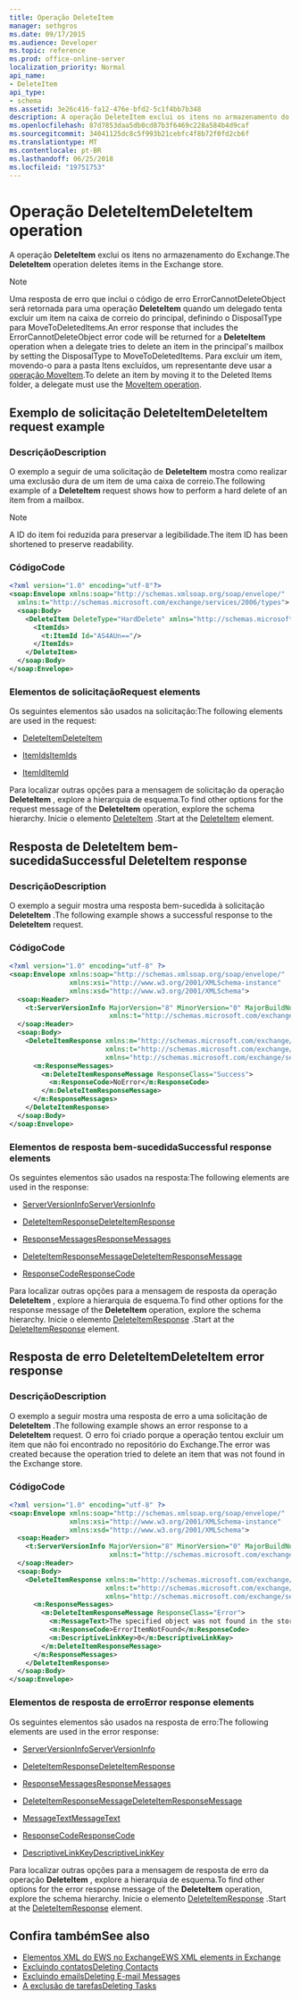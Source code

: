 ```yaml
---
title: Operação DeleteItem
manager: sethgros
ms.date: 09/17/2015
ms.audience: Developer
ms.topic: reference
ms.prod: office-online-server
localization_priority: Normal
api_name:
- DeleteItem
api_type:
- schema
ms.assetid: 3e26c416-fa12-476e-bfd2-5c1f4bb7b348
description: A operação DeleteItem exclui os itens no armazenamento do Exchange.
ms.openlocfilehash: 87d7853daa5db0cd87b3f6469c228a584b4d9caf
ms.sourcegitcommit: 34041125dc8c5f993b21cebfc4f8b72f0fd2cb6f
ms.translationtype: MT
ms.contentlocale: pt-BR
ms.lasthandoff: 06/25/2018
ms.locfileid: "19751753"
---
```

# <a name="deleteitem-operation"></a><span data-ttu-id="d8c68-103">Operação DeleteItem</span><span class="sxs-lookup"><span data-stu-id="d8c68-103">DeleteItem operation</span></span>

<span data-ttu-id="d8c68-104">A operação **DeleteItem** exclui os itens no armazenamento do Exchange.</span><span class="sxs-lookup"><span data-stu-id="d8c68-104">The **DeleteItem** operation deletes items in the Exchange store.</span></span> 
  
> [!NOTE]
> <span data-ttu-id="d8c68-105">Uma resposta de erro que inclui o código de erro ErrorCannotDeleteObject será retornada para uma operação **DeleteItem** quando um delegado tenta excluir um item na caixa de correio do principal, definindo o DisposalType para MoveToDeletedItems.</span><span class="sxs-lookup"><span data-stu-id="d8c68-105">An error response that includes the ErrorCannotDeleteObject error code will be returned for a **DeleteItem** operation when a delegate tries to delete an item in the principal's mailbox by setting the DisposalType to MoveToDeletedItems.</span></span> <span data-ttu-id="d8c68-106">Para excluir um item, movendo-o para a pasta Itens excluídos, um representante deve usar a [operação MoveItem](moveitem-operation.md).</span><span class="sxs-lookup"><span data-stu-id="d8c68-106">To delete an item by moving it to the Deleted Items folder, a delegate must use the [MoveItem operation](moveitem-operation.md).</span></span> 
  
## <a name="deleteitem-request-example"></a><span data-ttu-id="d8c68-107">Exemplo de solicitação DeleteItem</span><span class="sxs-lookup"><span data-stu-id="d8c68-107">DeleteItem request example</span></span>

### <a name="description"></a><span data-ttu-id="d8c68-108">Descrição</span><span class="sxs-lookup"><span data-stu-id="d8c68-108">Description</span></span>

<span data-ttu-id="d8c68-109">O exemplo a seguir de uma solicitação de **DeleteItem** mostra como realizar uma exclusão dura de um item de uma caixa de correio.</span><span class="sxs-lookup"><span data-stu-id="d8c68-109">The following example of a **DeleteItem** request shows how to perform a hard delete of an item from a mailbox.</span></span> 
  
> [!NOTE]
> <span data-ttu-id="d8c68-110">A ID do item foi reduzida para preservar a legibilidade.</span><span class="sxs-lookup"><span data-stu-id="d8c68-110">The item ID has been shortened to preserve readability.</span></span> 
  
### <a name="code"></a><span data-ttu-id="d8c68-111">Código</span><span class="sxs-lookup"><span data-stu-id="d8c68-111">Code</span></span>

```XML
<?xml version="1.0" encoding="utf-8"?>
<soap:Envelope xmlns:soap="http://schemas.xmlsoap.org/soap/envelope/"
  xmlns:t="http://schemas.microsoft.com/exchange/services/2006/types">
  <soap:Body>
    <DeleteItem DeleteType="HardDelete" xmlns="http://schemas.microsoft.com/exchange/services/2006/messages">
      <ItemIds>
        <t:ItemId Id="AS4AUn=="/>
      </ItemIds>
    </DeleteItem>
  </soap:Body>
</soap:Envelope>
```

### <a name="request-elements"></a><span data-ttu-id="d8c68-112">Elementos de solicitação</span><span class="sxs-lookup"><span data-stu-id="d8c68-112">Request elements</span></span>

<span data-ttu-id="d8c68-113">Os seguintes elementos são usados na solicitação:</span><span class="sxs-lookup"><span data-stu-id="d8c68-113">The following elements are used in the request:</span></span>
  
- [<span data-ttu-id="d8c68-114">DeleteItem</span><span class="sxs-lookup"><span data-stu-id="d8c68-114">DeleteItem</span></span>](deleteitem.md)
    
- [<span data-ttu-id="d8c68-115">ItemIds</span><span class="sxs-lookup"><span data-stu-id="d8c68-115">ItemIds</span></span>](itemids.md)
    
- [<span data-ttu-id="d8c68-116">ItemId</span><span class="sxs-lookup"><span data-stu-id="d8c68-116">ItemId</span></span>](itemid.md)
    
<span data-ttu-id="d8c68-117">Para localizar outras opções para a mensagem de solicitação da operação **DeleteItem** , explore a hierarquia de esquema.</span><span class="sxs-lookup"><span data-stu-id="d8c68-117">To find other options for the request message of the **DeleteItem** operation, explore the schema hierarchy.</span></span> <span data-ttu-id="d8c68-118">Inicie o elemento [DeleteItem](deleteitem.md) .</span><span class="sxs-lookup"><span data-stu-id="d8c68-118">Start at the [DeleteItem](deleteitem.md) element.</span></span> 
  
## <a name="successful-deleteitem-response"></a><span data-ttu-id="d8c68-119">Resposta de DeleteItem bem-sucedida</span><span class="sxs-lookup"><span data-stu-id="d8c68-119">Successful DeleteItem response</span></span>

### <a name="description"></a><span data-ttu-id="d8c68-120">Descrição</span><span class="sxs-lookup"><span data-stu-id="d8c68-120">Description</span></span>

<span data-ttu-id="d8c68-121">O exemplo a seguir mostra uma resposta bem-sucedida à solicitação **DeleteItem** .</span><span class="sxs-lookup"><span data-stu-id="d8c68-121">The following example shows a successful response to the **DeleteItem** request.</span></span> 
  
### <a name="code"></a><span data-ttu-id="d8c68-122">Código</span><span class="sxs-lookup"><span data-stu-id="d8c68-122">Code</span></span>

```XML
<?xml version="1.0" encoding="utf-8" ?>
<soap:Envelope xmlns:soap="http://schemas.xmlsoap.org/soap/envelope/" 
               xmlns:xsi="http://www.w3.org/2001/XMLSchema-instance" 
               xmlns:xsd="http://www.w3.org/2001/XMLSchema">
  <soap:Header>
    <t:ServerVersionInfo MajorVersion="8" MinorVersion="0" MajorBuildNumber="595" MinorBuildNumber="0" 
                         xmlns:t="http://schemas.microsoft.com/exchange/services/2006/types" />
  </soap:Header>
  <soap:Body>
    <DeleteItemResponse xmlns:m="http://schemas.microsoft.com/exchange/services/2006/messages" 
                        xmlns:t="http://schemas.microsoft.com/exchange/services/2006/types" 
                        xmlns="http://schemas.microsoft.com/exchange/services/2006/messages">
      <m:ResponseMessages>
        <m:DeleteItemResponseMessage ResponseClass="Success">
          <m:ResponseCode>NoError</m:ResponseCode>
        </m:DeleteItemResponseMessage>
      </m:ResponseMessages>
    </DeleteItemResponse>
  </soap:Body>
</soap:Envelope>
```

### <a name="successful-response-elements"></a><span data-ttu-id="d8c68-123">Elementos de resposta bem-sucedida</span><span class="sxs-lookup"><span data-stu-id="d8c68-123">Successful response elements</span></span>

<span data-ttu-id="d8c68-124">Os seguintes elementos são usados na resposta:</span><span class="sxs-lookup"><span data-stu-id="d8c68-124">The following elements are used in the response:</span></span>
  
- [<span data-ttu-id="d8c68-125">ServerVersionInfo</span><span class="sxs-lookup"><span data-stu-id="d8c68-125">ServerVersionInfo</span></span>](serverversioninfo.md)
    
- [<span data-ttu-id="d8c68-126">DeleteItemResponse</span><span class="sxs-lookup"><span data-stu-id="d8c68-126">DeleteItemResponse</span></span>](deleteitemresponse.md)
    
- [<span data-ttu-id="d8c68-127">ResponseMessages</span><span class="sxs-lookup"><span data-stu-id="d8c68-127">ResponseMessages</span></span>](responsemessages.md)
    
- [<span data-ttu-id="d8c68-128">DeleteItemResponseMessage</span><span class="sxs-lookup"><span data-stu-id="d8c68-128">DeleteItemResponseMessage</span></span>](deleteitemresponsemessage.md)
    
- [<span data-ttu-id="d8c68-129">ResponseCode</span><span class="sxs-lookup"><span data-stu-id="d8c68-129">ResponseCode</span></span>](responsecode.md)
    
<span data-ttu-id="d8c68-130">Para localizar outras opções para a mensagem de resposta da operação **DeleteItem** , explore a hierarquia de esquema.</span><span class="sxs-lookup"><span data-stu-id="d8c68-130">To find other options for the response message of the **DeleteItem** operation, explore the schema hierarchy.</span></span> <span data-ttu-id="d8c68-131">Inicie o elemento [DeleteItemResponse](deleteitemresponse.md) .</span><span class="sxs-lookup"><span data-stu-id="d8c68-131">Start at the [DeleteItemResponse](deleteitemresponse.md) element.</span></span> 
  
## <a name="deleteitem-error-response"></a><span data-ttu-id="d8c68-132">Resposta de erro DeleteItem</span><span class="sxs-lookup"><span data-stu-id="d8c68-132">DeleteItem error response</span></span>

### <a name="description"></a><span data-ttu-id="d8c68-133">Descrição</span><span class="sxs-lookup"><span data-stu-id="d8c68-133">Description</span></span>

<span data-ttu-id="d8c68-134">O exemplo a seguir mostra uma resposta de erro a uma solicitação de **DeleteItem** .</span><span class="sxs-lookup"><span data-stu-id="d8c68-134">The following example shows an error response to a **DeleteItem** request.</span></span> <span data-ttu-id="d8c68-135">O erro foi criado porque a operação tentou excluir um item que não foi encontrado no repositório do Exchange.</span><span class="sxs-lookup"><span data-stu-id="d8c68-135">The error was created because the operation tried to delete an item that was not found in the Exchange store.</span></span> 
  
### <a name="code"></a><span data-ttu-id="d8c68-136">Código</span><span class="sxs-lookup"><span data-stu-id="d8c68-136">Code</span></span>

```XML
<?xml version="1.0" encoding="utf-8" ?>
<soap:Envelope xmlns:soap="http://schemas.xmlsoap.org/soap/envelope/" 
               xmlns:xsi="http://www.w3.org/2001/XMLSchema-instance" 
               xmlns:xsd="http://www.w3.org/2001/XMLSchema">
  <soap:Header>
    <t:ServerVersionInfo MajorVersion="8" MinorVersion="0" MajorBuildNumber="595" MinorBuildNumber="0" 
                         xmlns:t="http://schemas.microsoft.com/exchange/services/2006/types" />
  </soap:Header>
  <soap:Body>
    <DeleteItemResponse xmlns:m="http://schemas.microsoft.com/exchange/services/2006/messages" 
                        xmlns:t="http://schemas.microsoft.com/exchange/services/2006/types" 
                        xmlns="http://schemas.microsoft.com/exchange/services/2006/messages">
      <m:ResponseMessages>
        <m:DeleteItemResponseMessage ResponseClass="Error">
          <m:MessageText>The specified object was not found in the store.</m:MessageText>
          <m:ResponseCode>ErrorItemNotFound</m:ResponseCode>
          <m:DescriptiveLinkKey>0</m:DescriptiveLinkKey>
        </m:DeleteItemResponseMessage>
      </m:ResponseMessages>
    </DeleteItemResponse>
  </soap:Body>
</soap:Envelope>
```

### <a name="error-response-elements"></a><span data-ttu-id="d8c68-137">Elementos de resposta de erro</span><span class="sxs-lookup"><span data-stu-id="d8c68-137">Error response elements</span></span>

<span data-ttu-id="d8c68-138">Os seguintes elementos são usados na resposta de erro:</span><span class="sxs-lookup"><span data-stu-id="d8c68-138">The following elements are used in the error response:</span></span>
  
- [<span data-ttu-id="d8c68-139">ServerVersionInfo</span><span class="sxs-lookup"><span data-stu-id="d8c68-139">ServerVersionInfo</span></span>](serverversioninfo.md)
    
- [<span data-ttu-id="d8c68-140">DeleteItemResponse</span><span class="sxs-lookup"><span data-stu-id="d8c68-140">DeleteItemResponse</span></span>](deleteitemresponse.md)
    
- [<span data-ttu-id="d8c68-141">ResponseMessages</span><span class="sxs-lookup"><span data-stu-id="d8c68-141">ResponseMessages</span></span>](responsemessages.md)
    
- [<span data-ttu-id="d8c68-142">DeleteItemResponseMessage</span><span class="sxs-lookup"><span data-stu-id="d8c68-142">DeleteItemResponseMessage</span></span>](deleteitemresponsemessage.md)
    
- [<span data-ttu-id="d8c68-143">MessageText</span><span class="sxs-lookup"><span data-stu-id="d8c68-143">MessageText</span></span>](messagetext.md)
    
- [<span data-ttu-id="d8c68-144">ResponseCode</span><span class="sxs-lookup"><span data-stu-id="d8c68-144">ResponseCode</span></span>](responsecode.md)
    
- [<span data-ttu-id="d8c68-145">DescriptiveLinkKey</span><span class="sxs-lookup"><span data-stu-id="d8c68-145">DescriptiveLinkKey</span></span>](descriptivelinkkey.md)
    
<span data-ttu-id="d8c68-146">Para localizar outras opções para a mensagem de resposta de erro da operação **DeleteItem** , explore a hierarquia de esquema.</span><span class="sxs-lookup"><span data-stu-id="d8c68-146">To find other options for the error response message of the **DeleteItem** operation, explore the schema hierarchy.</span></span> <span data-ttu-id="d8c68-147">Inicie o elemento [DeleteItemResponse](deleteitemresponse.md) .</span><span class="sxs-lookup"><span data-stu-id="d8c68-147">Start at the [DeleteItemResponse](deleteitemresponse.md) element.</span></span> 
  
## <a name="see-also"></a><span data-ttu-id="d8c68-148">Confira também</span><span class="sxs-lookup"><span data-stu-id="d8c68-148">See also</span></span>

- [<span data-ttu-id="d8c68-149">Elementos XML do EWS no Exchange</span><span class="sxs-lookup"><span data-stu-id="d8c68-149">EWS XML elements in Exchange</span></span>](ews-xml-elements-in-exchange.md)
- [<span data-ttu-id="d8c68-150">Excluindo contatos</span><span class="sxs-lookup"><span data-stu-id="d8c68-150">Deleting Contacts</span></span>](http://msdn.microsoft.com/library/fcc3dc84-cd3e-455e-a1a7-ae6921c9b588%28Office.15%29.aspx)  
- [<span data-ttu-id="d8c68-151">Excluindo emails</span><span class="sxs-lookup"><span data-stu-id="d8c68-151">Deleting E-mail Messages</span></span>](http://msdn.microsoft.com/library/c40f2f0b-dae0-412f-b716-727e8c0949b4%28Office.15%29.aspx) 
- [<span data-ttu-id="d8c68-152">A exclusão de tarefas</span><span class="sxs-lookup"><span data-stu-id="d8c68-152">Deleting Tasks</span></span>](http://msdn.microsoft.com/library/a3d7e25f-8a35-4901-b1d9-d31f418ab340%28Office.15%29.aspx)

